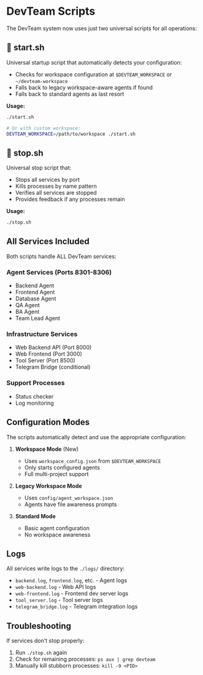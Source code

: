 # DevTeam Scripts

The DevTeam system now uses just two universal scripts for all operations:

## 🚀 start.sh
Universal startup script that automatically detects your configuration:
- Checks for workspace configuration at `$DEVTEAM_WORKSPACE` or `~/devteam-workspace`
- Falls back to legacy workspace-aware agents if found
- Falls back to standard agents as last resort

**Usage:**
```bash
./start.sh

# Or with custom workspace:
DEVTEAM_WORKSPACE=/path/to/workspace ./start.sh
```

## 🛑 stop.sh
Universal stop script that:
- Stops all services by port
- Kills processes by name pattern
- Verifies all services are stopped
- Provides feedback if any processes remain

**Usage:**
```bash
./stop.sh
```

## All Services Included

Both scripts handle ALL DevTeam services:

### Agent Services (Ports 8301-8306)
- Backend Agent
- Frontend Agent
- Database Agent
- QA Agent
- BA Agent
- Team Lead Agent

### Infrastructure Services
- Web Backend API (Port 8000)
- Web Frontend (Port 3000)
- Tool Server (Port 8500)
- Telegram Bridge (conditional)

### Support Processes
- Status checker
- Log monitoring

## Configuration Modes

The scripts automatically detect and use the appropriate configuration:

1. **Workspace Mode** (New)
   - Uses `workspace_config.json` from `$DEVTEAM_WORKSPACE`
   - Only starts configured agents
   - Full multi-project support

2. **Legacy Workspace Mode**
   - Uses `config/agent_workspace.json`
   - Agents have file awareness prompts

3. **Standard Mode**
   - Basic agent configuration
   - No workspace awareness

## Logs

All services write logs to the `./logs/` directory:
- `backend.log`, `frontend.log`, etc. - Agent logs
- `web-backend.log` - Web API logs
- `web-frontend.log` - Frontend dev server logs
- `tool_server.log` - Tool server logs
- `telegram_bridge.log` - Telegram integration logs

## Troubleshooting

If services don't stop properly:
1. Run `./stop.sh` again
2. Check for remaining processes: `ps aux | grep devteam`
3. Manually kill stubborn processes: `kill -9 <PID>`